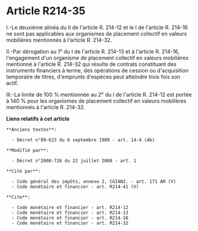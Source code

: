# Article R214-35

I.-Le deuxième alinéa du II de l'article R. 214-12 et le I de l'article R. 214-16 ne sont pas applicables aux organismes de
placement collectif en valeurs mobilières mentionnés à l'article R. 214-32. 

II.-Par dérogation au 1° du I de l'article R. 214-13 et à l'article R. 214-16, l'engagement d'un organisme de placement
collectif en valeurs mobilières mentionné à l'article R. 214-32 qui résulte de contrats constituant des instruments
financiers à terme, des opérations de cession ou d'acquisition temporaire de titres, d'emprunts d'espèces peut atteindre
trois fois son actif. 

III.-La limite de 100 % mentionnée au 2° du I de l'article R. 214-12 est portée à 140 % pour les organismes de placement
collectif en valeurs mobilières mentionnés à l'article R. 214-32.

**Liens relatifs à cet article**

	**Anciens textes**:

	  - Décret n°89-623 du 6 septembre 1989 - art. 14-4 (Ab)

	**Modifié par**:

	  - Décret n°2008-726 du 22 juillet 2008 - art. 1

	**Cité par**:

	  - Code général des impôts, annexe 2, CGIAN2. - art. 171 AM (V)
	  - Code monétaire et financier - art. R214-41 (V)

	**Cite**:

	  - Code monétaire et financier - art. R214-12
	  - Code monétaire et financier - art. R214-13
	  - Code monétaire et financier - art. R214-16
	  - Code monétaire et financier - art. R214-32
